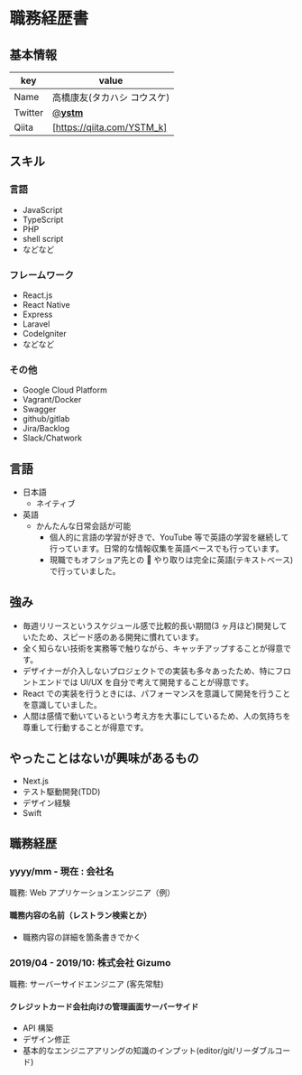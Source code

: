 # 職務経歴書

## 基本情報

| key     | value                                     |
| ------- | ----------------------------------------- |
| Name    | 高橋康友(タカハシ コウスケ)               |
| Twitter | [@**ystm**](https://twitter.com/__ystm__) |
| Qiita   | [https://qiita.com/YSTM_k]                |

## スキル

### 言語

- JavaScript
- TypeScript
- PHP
- shell script
- などなど

### フレームワーク

- React.js
- React Native
- Express
- Laravel
- CodeIgniter
- などなど

### その他

- Google Cloud Platform
- Vagrant/Docker
- Swagger
- github/gitlab
- Jira/Backlog
- Slack/Chatwork

## 言語

- 日本語
  - ネイティブ
- 英語
  - かんたんな日常会話が可能
    - 個人的に言語の学習が好きで、YouTube 等で英語の学習を継続して行っています。日常的な情報収集を英語ベースでも行っています。
    - 現職でもオフショア先との  やり取りは完全に英語(テキストベース)で行っていました。

## 強み

- 毎週リリースというスケジュール感で比較的長い期間(3 ヶ月ほど)開発していたため、スピード感のある開発に慣れています。
- 全く知らない技術を実務等で触りながら、キャッチアップすることが得意です。
- デザイナーが介入しないプロジェクトでの実装も多々あったため、特にフロントエンドでは UI/UX を自分で考えて開発することが得意です。
- React での実装を行うときには、パフォーマンスを意識して開発を行うことを意識していました。
- 人間は感情で動いているという考え方を大事にしているため、人の気持ちを尊重して行動することが得意です。

## やったことはないが興味があるもの

- Next.js
- テスト駆動開発(TDD)
- デザイン経験
- Swift

## 職務経歴

### yyyy/mm - 現在 : 会社名

職務: Web アプリケーションエンジニア（例）

#### 職務内容の名前（レストラン検索とか）

- 職務内容の詳細を箇条書きでかく

### 2019/04 - 2019/10: 株式会社 Gizumo

職務: サーバーサイドエンジニア (客先常駐)

#### クレジットカード会社向けの管理画面サーバーサイド

- API 構築
- デザイン修正
- 基本的なエンジニアアリングの知識のインプット(editor/git/リーダブルコード)
